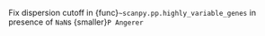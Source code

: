 Fix dispersion cutoff in {func}`~scanpy.pp.highly_variable_genes` in presence of `NaN`s {smaller}`P Angerer`
